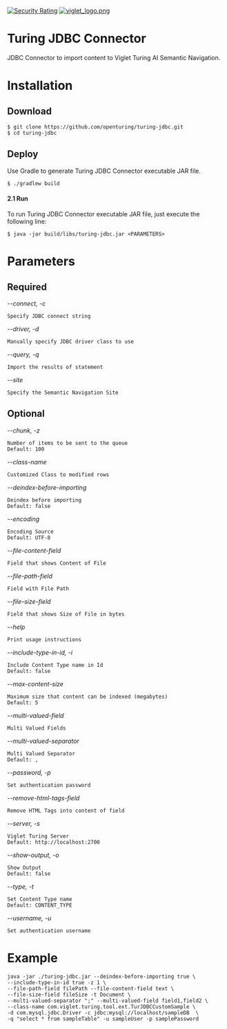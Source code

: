 [![Security Rating](https://sonarcloud.io/api/project_badges/measure?project=openturing_turing-jdbc&metric=security_rating)](https://sonarcloud.io/dashboard?id=openturing_turing-jdbc)
[![viglet_logo.png](https://openturing.github.io/turing/img/banner/viglet_turing.png)](http://viglet.com/turing)

# Turing JDBC Connector
JDBC Connector to import content to Viglet Turing AI Semantic Navigation.

# Installation

## Download

```shell
$ git clone https://github.com/openturing/turing-jdbc.git
$ cd turing-jdbc
```

## Deploy 

Use Gradle to generate Turing JDBC Connector executable JAR file.

```shell
$ ./gradlew build
```

#### 2.1 Run

To run Turing JDBC Connector executable JAR file, just execute the following line:

```shell
$ java -jar build/libs/turing-jdbc.jar <PARAMETERS>
```

# Parameters

## Required
*--connect, -c*

	Specify JDBC connect string

*--driver, -d*

	Manually specify JDBC driver class to use

*--query, -q*

	Import the results of statement

*--site*

	Specify the Semantic Navigation Site
                        
## Optional

 *--chunk, -z*
 
	Number of items to be sent to the queue
	Default: 100
 
 *--class-name*
      
	Customized Class to modified rows
            
*--deindex-before-importing*

	Deindex before importing
	Default: false
      
*--encoding*

	Encoding Source
	Default: UTF-8
      
*--file-content-field*

	Field that shows Content of File
      
*--file-path-field*

	Field with File Path
      
*--file-size-field*

	Field that shows Size of File in bytes
	
*--help*

	Print usage instructions

*--include-type-in-id, -i*

	Include Content Type name in Id
	Default: false

*--max-content-size*

	Maximum size that content can be indexed (megabytes)
	Default: 5
      
*--multi-valued-field*

	Multi Valued Fields
      
*--multi-valued-separator*

	Multi Valued Separator
	Default: ,

*--password, -p*

	Set authentication password

*--remove-html-tags-field*

	Remove HTML Tags into content of field
      
*--server, -s*

	Viglet Turing Server
	Default: http://localhost:2700
      
*--show-output, -o*

	Show Output
	Default: false
            
*--type, -t*

	Set Content Type name
	Default: CONTENT_TYPE
      
*--username, -u*

	Set authentication username

# Example

```shell
java -jar ./turing-jdbc.jar --deindex-before-importing true \
--include-type-in-id true -z 1 \
--file-path-field filePath --file-content-field text \
--file-size-field fileSize -t Document \
--multi-valued-separator ";" --multi-valued-field field1,field2 \
--class-name com.viglet.turing.tool.ext.TurJDBCCustomSample \
-d com.mysql.jdbc.Driver -c jdbc:mysql://localhost/sampleDB  \
-q "select * from sampleTable" -u sampleUser -p samplePassword
```
